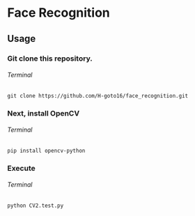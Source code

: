 # Face Recognition

## Usage

### Git clone this repository.

###### Terminal
``` Terminal
git clone https://github.com/H-goto16/face_recognition.git
```

### Next, install OpenCV

###### Terminal
```
pip install opencv-python
```

### Execute

###### Terminal
```
python CV2.test.py
```